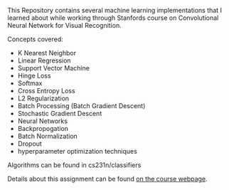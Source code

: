 This Repository contains several machine learning implementations that I learned about while working through Stanfords course on  Convolutional Neural Network for Visual Recognition.

Concepts covered:
- K Nearest Neighbor
- Linear Regression
- Support Vector Machine
- Hinge Loss
- Softmax
- Cross Entropy Loss
- L2 Regularization
- Batch Processing (Batch Gradient Descent)
- Stochastic Gradient Descent
- Neural Networks
- Backpropogation
- Batch Normalization
- Dropout
- hyperparameter optimization techniques

Algorithms can be found in cs231n/classifiers

Details about this assignment can be found [on the course webpage](https://cs231n.github.io/assignment1/).
